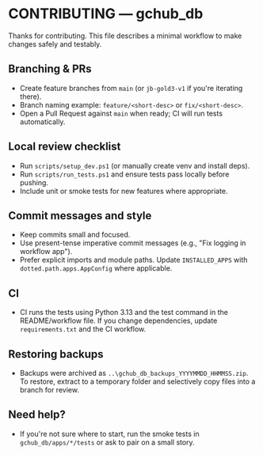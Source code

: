 # CONTRIBUTING — gchub_db

Thanks for contributing. This file describes a minimal workflow to make changes safely and testably.

## Branching & PRs
- Create feature branches from `main` (or `jb-gold3-v1` if you're iterating there).
- Branch naming example: `feature/<short-desc>` or `fix/<short-desc>`.
- Open a Pull Request against `main` when ready; CI will run tests automatically.

## Local review checklist
- Run `scripts/setup_dev.ps1` (or manually create venv and install deps).
- Run `scripts/run_tests.ps1` and ensure tests pass locally before pushing.
- Include unit or smoke tests for new features where appropriate.

## Commit messages and style
- Keep commits small and focused.
- Use present-tense imperative commit messages (e.g., "Fix logging in workflow app").
- Prefer explicit imports and module paths. Update `INSTALLED_APPS` with `dotted.path.apps.AppConfig` where applicable.

## CI
- CI runs the tests using Python 3.13 and the test command in the README/workflow file. If you change dependencies, update `requirements.txt` and the CI workflow.

## Restoring backups
- Backups were archived as `..\gchub_db_backups_YYYYMMDD_HHMMSS.zip`. To restore, extract to a temporary folder and selectively copy files into a branch for review.

## Need help?
- If you're not sure where to start, run the smoke tests in `gchub_db/apps/*/tests` or ask to pair on a small story.
